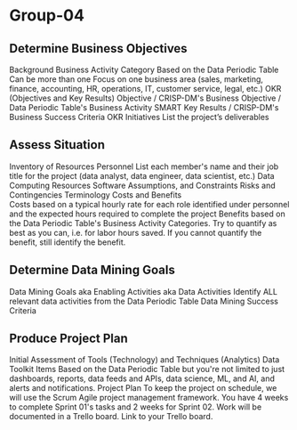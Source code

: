 # Group-04
## Determine Business Objectives
Background
Business Activity Category
  Based on the Data Periodic Table
  Can be more than one
  Focus on one business area (sales, marketing, finance, accounting, HR, operations, IT, customer service, legal, etc.)
OKR (Objectives and Key Results)
  Objective / CRISP-DM's Business Objective / Data Periodic Table's Business Activity
  SMART Key Results / CRISP-DM's Business Success Criteria
OKR Initiatives
  List the project’s deliverables

## Assess Situation
Inventory of Resources
  Personnel
    List each member's name and their job title for the project (data analyst, data engineer, data scientist, etc.)
  Data
  Computing Resources
  Software
Assumptions, and Constraints
Risks and Contingencies
Terminology
Costs and Benefits  
  Costs based on a typical hourly rate for each role identified under personnel and the expected hours required to complete the project
  Benefits based on the Data Periodic Table's Business Activity Categories. Try to quantify as best as you can, i.e. for labor hours saved. If you cannot quantify the benefit, still identify the benefit.

## Determine Data Mining Goals
Data Mining Goals aka Enabling Activities aka Data Activities
  Identify ALL relevant data activities from the Data Periodic Table
Data Mining Success Criteria

## Produce Project Plan
Initial Assessment of Tools (Technology) and Techniques (Analytics)
Data Toolkit Items
  Based on the Data Periodic Table but you're not limited to just dashboards, reports, data feeds and APIs, data science, ML, and AI, and   alerts and notifications.
Project Plan
  To keep the project on schedule, we will use the Scrum Agile project management framework. You have 4 weeks to complete Sprint 01's tasks and 2 weeks for Sprint 02.
  Work will be documented in a Trello board. Link to your Trello board.
